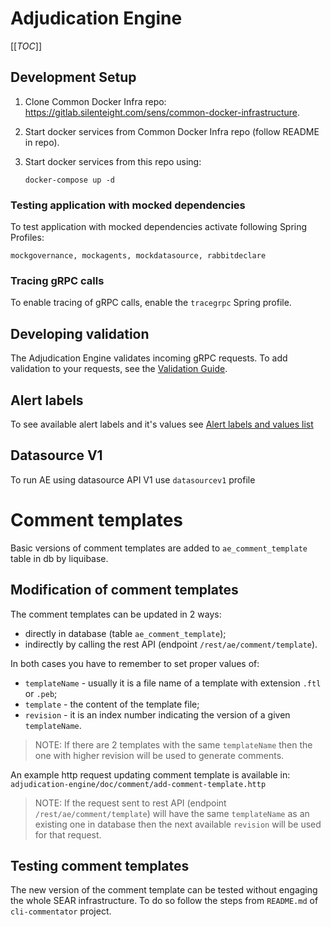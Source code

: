 # Adjudication Engine

[[_TOC_]]

## Development Setup

1. Clone Common Docker Infra repo: https://gitlab.silenteight.com/sens/common-docker-infrastructure.
2. Start docker services from Common Docker Infra repo (follow README in repo).
3. Start docker services from this repo using:

       docker-compose up -d

### Testing application with mocked dependencies

To test application with mocked dependencies activate following Spring Profiles:

    mockgovernance, mockagents, mockdatasource, rabbitdeclare

### Tracing gRPC calls

To enable tracing of gRPC calls, enable the `tracegrpc` Spring profile.

## Developing validation

The Adjudication Engine validates incoming gRPC requests.
To add validation to your requests, see the [Validation Guide](doc/validation-guide.md).

## Alert labels

To see available alert labels and it's values see [Alert labels and values list](doc/alert-labes-values.md)

## Datasource V1

To run AE using datasource API V1 use `datasourcev1` profile

# Comment templates

Basic versions of comment templates are added to `ae_comment_template` table in db by liquibase.

## Modification of comment templates

The comment templates can be updated in 2 ways:
- directly in database (table `ae_comment_template`);
- indirectly by calling the rest API (endpoint `/rest/ae/comment/template`).

In both cases you have to remember to set proper values of:
- `templateName` - usually it is a file name of a template with extension `.ftl` or `.peb`;
- `template` - the content of the template file;
- `revision` - it is an index number indicating the version of a given `templateName`.

> NOTE: If there are 2 templates with the same `templateName` then the one with higher revision 
> will be used to generate comments.

An example http request updating comment template is available in:
`adjudication-engine/doc/comment/add-comment-template.http`

> NOTE: If the request sent to rest API (endpoint `/rest/ae/comment/template`) will have the same
> `templateName` as an existing one in database then the next available `revision` will be used
> for that request.

## Testing comment templates

The new version of the comment template can be tested without engaging the whole SEAR
infrastructure. To do so follow the steps from `README.md` of `cli-commentator` project.
